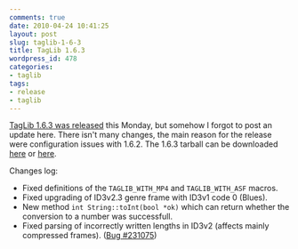 ```yaml
---
comments: true
date: 2010-04-24 10:41:25
layout: post
slug: taglib-1-6-3
title: TagLib 1.6.3
wordpress_id: 478
categories:
- taglib
tags:
- release
- taglib
---
```


[TagLib 1.6.3 was released](http://article.gmane.org/gmane.comp.kde.devel.taglib/1493) this Monday, but somehow I forgot to post an update here. There isn't many changes, the main reason for the release were configuration issues with 1.6.2. The 1.6.3 tarball can be downloaded [here](http://developer.kde.org/~wheeler/files/src/taglib-1.6.3.tar.gz) or [here](http://launchpad.net/taglib/trunk/1.6.3/+download/taglib-1.6.3.tar.gz).

Changes log:

  * Fixed definitions of the `TAGLIB_WITH_MP4` and `TAGLIB_WITH_ASF` macros.
  * Fixed upgrading of ID3v2.3 genre frame with ID3v1 code 0 (Blues).
  * New method `int String::toInt(bool *ok)` which can return whether the conversion to a number was successfull.
  * Fixed parsing of incorrectly written lengths in ID3v2 (affects mainly compressed frames). ([Bug #231075](https://bugs.kde.org/show_bug.cgi?id=231075))

